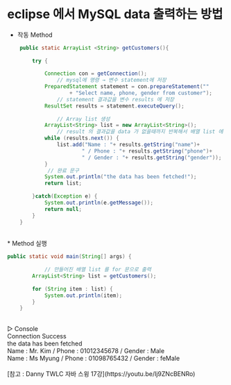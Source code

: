 # eclipse 에서 MySQL data 출력하는 방법

* 작동 Method

```java
	public static ArrayList <String> getCustomers(){
    
		try {
        
			Connection con = getConnection();
				// mysql에 명령 → 변수 statement에 저장
			PreparedStatement statement = con.prepareStatement(""
					+ "Select name, phone, gender from customer");
				// statement 결과값을 변수 results 에 저장
			ResultSet results = statement.executeQuery();
			
				// Array list 생성
			ArrayList<String> list = new ArrayList<String>();
				// result 의 결과값을 data 가 없을때까지 반복해서 배열 list 에 add
			while (results.next()) {
				list.add("Name : "+ results.getString("name")+
						" / Phone : "+ results.getString("phone")+
						" / Gender : "+ results.getString("gender"));
			}
             // 완료 문구
			System.out.println("the data has been fetched!");
			return list;
			
		}catch(Exception e) {
			System.out.println(e.getMessage());
			return null;
		}
	}
```
<br>
* Method 실행

```java
public static void main(String[] args) {
  
			// 만들어진 배열 list 를 for 문으로 출력
		ArrayList<String> list = getCustomers();
  
		for (String item : list) {
			System.out.println(item);
		}
	}
```

<br>
▷ Console<br>
Connection Success<br>
the data has been fetched<br>
Name : Mr. Kim / Phone : 01012345678 / Gender : Male<br>
Name : Ms Myung / Phone : 01098765432 / Gender : feMale<br>
<br>
[참고 : Danny TWLC 자바 스윙 17강](https://youtu.be/Ij9ZNcBENRo)
